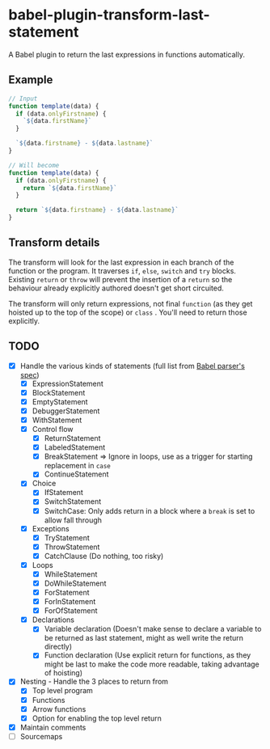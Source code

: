babel-plugin-transform-last-statement
===

A Babel plugin to return the last expressions in functions automatically.

Example
---

```js
// Input
function template(data) {
  if (data.onlyFirstname) {
    `${data.firstName}`
  }

  `${data.firstname} - ${data.lastname}`
}

// Will become
function template(data) {
  if (data.onlyFirstname) {
    return `${data.firstName}`
  }

  return `${data.firstname} - ${data.lastname}`
}
```

Transform details
---

The transform will look for the last expression in each branch of the function or the program. It traverses `if`, `else`, `switch` and `try` blocks. Existing `return` or `throw` will prevent the insertion of a `return` so the behaviour already explicitly authored doesn't get short circuited.

The transform will only return expressions, not final `function` (as they get hoisted up to the top of the scope) or `class` . You'll need to return those explicitly.

TODO
---

- [x] Handle the various kinds of statements (full list from [Babel parser's spec][babel-parser-spec])
  - [x] ExpressionStatement
  - [x] BlockStatement
  - [x] EmptyStatement
  - [x] DebuggerStatement
  - [x] WithStatement
  - [x] Control flow
    - [x] ReturnStatement
    - [x] LabeledStatement
    - [x] BreakStatement => Ignore in loops, use as a trigger for starting replacement in `case`
    - [x] ContinueStatement
  - [x] Choice
    - [x] IfStatement
    - [x] SwitchStatement
    - [x] SwitchCase: Only adds return in a block where a `break` is set to allow fall through
  - [x] Exceptions
    - [x] TryStatement
    - [x] ThrowStatement
    - [x] CatchClause (Do nothing, too risky)
  - [x] Loops
    - [x] WhileStatement
    - [x] DoWhileStatement
    - [x] ForStatement
    - [x] ForInStatement
    - [x] ForOfStatement
  - [x] Declarations
    - [x] Variable declaration (Doesn't make sense to declare a variable to be returned as last statement, might as well write the return directly)
    - [x] Function declaration (Use explicit return for functions, as they might be last to make the code more readable, taking advantage of hoisting)
- [x] Nesting - Handle the 3 places to return from
  - [x] Top level program
  - [x] Functions
  - [x] Arrow functions
  - [x] Option for enabling the top level return
- [x] Maintain comments
- [ ] Sourcemaps

[babel-parser-spec]: https://github.com/babel/babel/blob/master/packages/babel-parser/ast/spec.md#patterns
